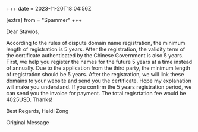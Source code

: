 +++
date = 2023-11-20T18:04:56Z

[extra]
from = "Spammer"
+++

Dear Stavros,

According to the rules of dispute domain name registration, the minimum length of registration is 5 years. After the registration, the validity term of the certificate authenticated by the Chinese Government is also 5 years. First, we help you register the names for the future 5 years at a time instead of annually. Due to the application from the third party, the minimum length of registration should be 5 years. After the registration, we will link these domains to your website and send you the certificate. Hope my explanation will make you understand. If you confirm the 5 years registration period, we can send you the invoice for payment. The total regisrtation fee would be 4025USD. Thanks!

Best Regards, 
Heidi Zong

 Original Message 
